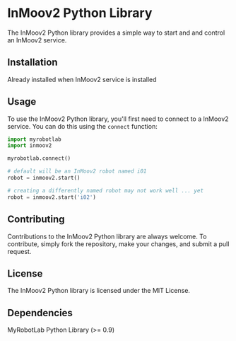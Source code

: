 # InMoov2 Python Library

The InMoov2 Python library provides a simple way to start and and control an InMoov2 service.

## Installation
Already installed when InMoov2 service is installed

## Usage

To use the InMoov2 Python library, you'll first need to connect to a InMoov2 service. You can do this using the `connect` function:

```python
import myrobotlab
import inmoov2

myrobotlab.connect()

# default will be an InMoov2 robot named i01
robot = inmoov2.start()

# creating a differently named robot may not work well ... yet
robot = inmoov2.start('i02')
```

## Contributing
Contributions to the InMoov2 Python library are always welcome. To contribute, simply fork the repository, make your changes, and submit a pull request.

## License
The InMoov2 Python library is licensed under the MIT License.

## Dependencies
MyRobotLab Python Library (>= 0.9)
